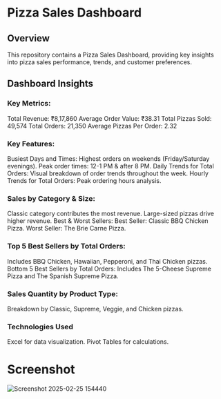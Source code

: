  # Pizza Sales Dashboard
 
## Overview
This repository contains a Pizza Sales Dashboard, providing key insights into pizza sales performance, trends, and customer preferences.

## Dashboard Insights

### Key Metrics:
Total Revenue: ₹8,17,860
Average Order Value: ₹38.31
Total Pizzas Sold: 49,574
Total Orders: 21,350
Average Pizzas Per Order: 2.32

### Key Features:
Busiest Days and Times:
Highest orders on weekends (Friday/Saturday evenings).
Peak order times: 12-1 PM & after 8 PM.
Daily Trends for Total Orders:
Visual breakdown of order trends throughout the week.
Hourly Trends for Total Orders:
Peak ordering hours analysis.

### Sales by Category & Size:
Classic category contributes the most revenue.
Large-sized pizzas drive higher revenue.
Best & Worst Sellers:
Best Seller: Classic BBQ Chicken Pizza.
Worst Seller: The Brie Carne Pizza.

### Top 5 Best Sellers by Total Orders:
Includes BBQ Chicken, Hawaiian, Pepperoni, and Thai Chicken pizzas.
Bottom 5 Best Sellers by Total Orders:
Includes The 5-Cheese Supreme Pizza and The Spanish Supreme Pizza.

### Sales Quantity by Product Type:
Breakdown by Classic, Supreme, Veggie, and Chicken pizzas.


### Technologies Used
Excel for data visualization.
Pivot Tables for calculations.

# Screenshot
![Screenshot 2025-02-25 154440](https://github.com/user-attachments/assets/427f04b9-f5f7-4dca-af0b-ddfa2f2eaf13)



